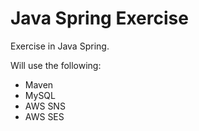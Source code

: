 # Java Spring Exercise

Exercise in Java Spring. 

Will use the following:

* Maven
* MySQL
* AWS SNS
* AWS SES